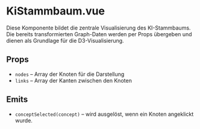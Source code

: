 # KiStammbaum.vue

Diese Komponente bildet die zentrale Visualisierung des KI-Stammbaums. Die bereits
transformierten Graph-Daten werden per Props übergeben und dienen als Grundlage für die
D3-Visualisierung.

## Props

- `nodes` – Array der Knoten für die Darstellung
- `links` – Array der Kanten zwischen den Knoten

## Emits

- `conceptSelected(concept)` – wird ausgelöst, wenn ein Knoten angeklickt wurde.
